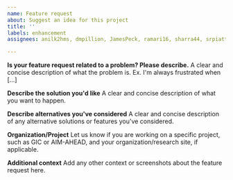 ```yaml
---
name: Feature request
about: Suggest an idea for this project
title: ''
labels: enhancement
assignees: anilk2hms, dmpillion, JamesPeck, ramari16, sharra44, srpiatt, TDeSain

---
```


**Is your feature request related to a problem? Please describe.**
A clear and concise description of what the problem is. Ex. I'm always frustrated when [...]

**Describe the solution you'd like**
A clear and concise description of what you want to happen.

**Describe alternatives you've considered**
A clear and concise description of any alternative solutions or features you've considered.

**Organization/Project**
Let us know if you are working on a specific project, such as GIC or AIM-AHEAD, and your organization/research site, if applicable. 

**Additional context**
Add any other context or screenshots about the feature request here.
